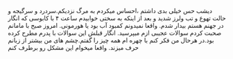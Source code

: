دیشب حس خیلی بدی داشتم ،احساس میکردم به مرگ نزدیکم.سردرد و سرگیجه و حالت تهوع و تب ولرز شدید و بعد از اینکه به سختی خوابیدم ساعت ۴ با کابوسی که انگار در جهنم هستم بیدار شدم.
واقعا نمیدونم کمبود آب بود یا هورمونی.
امروز صبح با مامانم صحبت کردم سوالات عجیبی ازم میپرسید.
انگار قبلش این سوالات با پدرم مطرح کرده بود.در هرحال من فکر کنم با چهره ام همه چیز را گفتم.چشم های من بیشتر از زبانم حرف میزند.
واقعا میخوام این مشکل رو برطرف کنم
